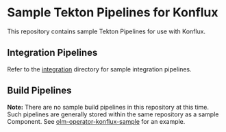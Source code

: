 # Sample Tekton Pipelines for Konflux

This repository contains sample Tekton Pipelines for use with Konflux.

## Integration Pipelines
Refer to the [integration](pipelines/integration) directory for sample integration pipelines.

## Build Pipelines
**Note:** There are no sample build pipelines in this repository at this time. Such pipelines
are generally stored within the same repository as a sample Component. See [olm-operator-konflux-sample](https://github.com/konflux-ci/olm-operator-konflux-sample/tree/main/.tekton) for an example.
